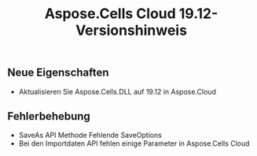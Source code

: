﻿---
title: Aspose.Cells Cloud 19.12-Versionshinweis
second_title: Aspose.Cells Cloud Documen
type: docs
url: /de/aspose-cells-cloud-19-12-release-notes/
description: Aspose.Cells Cloud unterstützt Excel zum Erstellen, Konvertieren, Zusammenführen, Aufteilen, Schützen, inneren Objektvorgang usw
weight: 10
---
## **Neue Eigenschaften**
- Aktualisieren Sie Aspose.Cells.DLL auf 19.12 in Aspose.Cloud
## **Fehlerbehebung**
- SaveAs API Methode Fehlende SaveOptions
- Bei den Importdaten API fehlen einige Parameter in Aspose.Cells Cloud

